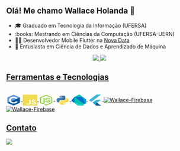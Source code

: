 ## Olá! Me chamo Wallace Holanda 👋

<ul>
  <li>🎓 Graduado em Tecnologia da Informação (UFERSA)</li>
  <li>:books: Mestrando em Ciências da Computação (UFERSA-UERN)</li>
  <li>👨‍💻 Desenvolvedor Mobile Flutter na <a href="https://novadata.com.br/">Nova Data</a></li>
  <li>🔬 Entusiasta em Ciência de Dados e Aprendizado de Máquina</li>
</ul>

<div align="center">
  <a href="https://github.com/WallaceHolanda">
  <img height="180em" src="https://github-readme-stats.vercel.app/api?username=WallaceHolanda&show_icons=true&theme=dracula&include_all_commits=true&count_private=true"/>
  <img height="180em" src="https://github-readme-stats.vercel.app/api/top-langs/?username=WallaceHolanda&layout=compact&langs_count=7&theme=dracula"/>
</div>
 
## Ferramentas e Tecnologias
<div style="display: inline_block"><br>
  <img align="center" alt="Wallace-C" height="30" width="40" src="https://raw.githubusercontent.com/devicons/devicon/master/icons/c/c-original.svg">
  <img align="center" alt="Wallace-Js" height="30" width="40" src="https://raw.githubusercontent.com/devicons/devicon/master/icons/javascript/javascript-plain.svg">
  <img align="center" alt="Wallace-Node" height="30" width="40" src="https://raw.githubusercontent.com/devicons/devicon/master/icons/nodejs/nodejs-original.svg">
  <img align="center" alt="Wallace-Python" height="30" width="40" src="https://raw.githubusercontent.com/devicons/devicon/master/icons/python/python-original.svg">
  <img align="center" alt="Wallace-Dart" height="30" width="40" src="https://raw.githubusercontent.com/devicons/devicon/master/icons/dart/dart-original.svg">
  <img align="center" alt="Wallace-Flutter" height="30" width="40" src="https://raw.githubusercontent.com/devicons/devicon/master/icons/flutter/flutter-original.svg">
  <img align="center" alt="Wallace-Firebase" height="30" width="45" src="https://cdn.jsdelivr.net/gh/devicons/devicon/icons/firebase/firebase-plain.svg">
  <img align="center" alt="Wallace-Firebase" height="30" width="45" src="https://cdn.jsdelivr.net/gh/devicons/devicon/icons/postgresql/postgresql-original.svg">  
</div>


 ##
  
## Contato
<div>
  
 <a href="https://www.linkedin.com/in/wallace-holanda-b8292816a/" target="_blank"><img src="https://img.shields.io/badge/-LinkedIn-%230077B5?style=for-the-badge&logo=linkedin&logoColor=white" target="_blank"></a> 
  
</div>
